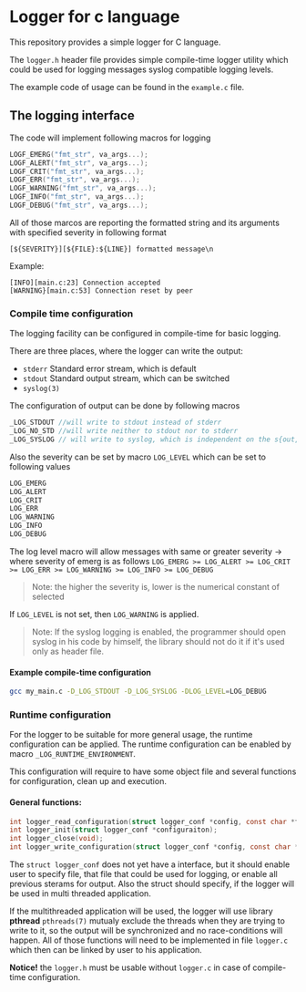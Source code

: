 # Logger for c language

This repository provides a simple logger for C language.

The `logger.h` header file provides simple compile-time logger utility
which could be used for logging messages syslog compatible logging levels.

The example code of usage can be found in the `example.c` file.

## The logging interface

The code will implement following macros for logging

```c
LOGF_EMERG("fmt_str", va_args...);
LOGF_ALERT("fmt_str", va_args...);
LOGF_CRIT("fmt_str", va_args...);
LOGF_ERR("fmt_str", va_args...);
LOGF_WARNING("fmt_str", va_args...);
LOGF_INFO("fmt_str", va_args...);
LOGF_DEBUG("fmt_str", va_args...);
```

All of those marcos are reporting the formatted string and its arguments with specified severity in following format

```
[${SEVERITY}][${FILE}:${LINE}] formatted message\n
```

Example:

```
[INFO][main.c:23] Connection accepted
[WARNING}[main.c:53] Connection reset by peer
```

### Compile time configuration

The logging facility can be configured in compile-time for basic logging.

There are three places, where the logger can write the output:

* `stderr` Standard error stream, which is default
* `stdout` Standard output stream, which can be switched
*  `syslog(3)`

The configuration of output can be done by following macros

```c
_LOG_STDOUT //will write to stdout instead of stderr
_LOG_NO_STD //will write neither to stdout nor to stderr
_LOG_SYSLOG // will write to syslog, which is independent on the s{out,err} configuration
```

Also the severity can be set by macro `LOG_LEVEL` which can be set to following values

```c
LOG_EMERG
LOG_ALERT
LOG_CRIT
LOG_ERR
LOG_WARNING
LOG_INFO
LOG_DEBUG
```

The log level macro will allow messages with same or greater severity -> where severity of emerg is as follows
`LOG_EMERG >= LOG_ALERT >= LOG_CRIT >= LOG_ERR >= LOG_WARNING >= LOG_INFO >= LOG_DEBUG`

> Note: the higher the severity is, lower is the numerical constant of selected

If `LOG_LEVEL` is not set, then `LOG_WARNING` is applied.

> Note: If the syslog logging is enabled, the programmer should open syslog in his code by himself, the library should not do it
> if it's used only as header file.

#### Example compile-time configuration

```bash
gcc my_main.c -D_LOG_STDOUT -D_LOG_SYSLOG -DLOG_LEVEL=LOG_DEBUG
```

### Runtime configuration

For the logger to be suitable for more general usage, the runtime configuration can be applied.
The runtime configuration can be enabled by macro `_LOG_RUNTIME_ENVIRONMENT`.

This configuration will require to have some object file and several functions for configuration, clean up
and execution.

#### General functions:

```c
int logger_read_configuration(struct logger_conf *config, const char *file_name);
int logger_init(struct logger_conf *configuraiton);
int logger_close(void);
int logger_write_configuration(struct logger_conf *config, const char *file_name);
```

The `struct logger_conf` does not yet have a interface, but it should enable user to specify file, that file 
that could be used for logging, or enable all previous sterams for output. Also the struct should specify, if
the logger will be used in multi threaded application.

If the multithreaded application will be used, the logger will use library __pthread__ `pthreads(7)` mutualy exclude
the threads when they are trying to write to it, so the output will be synchronized and no race-conditions will happen.
All of those functions will need to be implemented in file `logger.c` which then can be linked by user to his application.


__Notice!__ the `logger.h` must be usable without `logger.c` in case of compile-time configuration.
